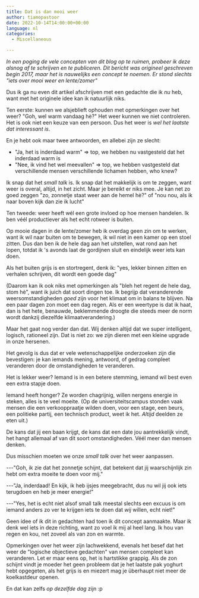 ```yaml
---
title: Dat is dan mooi weer
author: tiamopastoor
date: 2022-10-14T14:00:00+00:00
language: nl
categories:
  - Miscellaneous

---
```

_In een poging de vele concepten van dit blog op te ruimen, probeer ik deze alsnog af te schrijven en te publiceren. Dit bericht was origineel geschreven begin 2017, maar het is nauwelijks een concept te noemen. Er stond slechts "iets over mooi weer en lente/zomer"_

Dus ik ga nu even dit artikel afschrijven met een gedachte die ik _nu_ heb, want met het originele idee kan ik natuurlijk niks.

Ten eerste: kunnen we alsjeblieft ophouden met opmerkingen over het weer? "Goh, wel warm vandaag hè?" Het weer kunnen we niet controleren. Het is ook niet een keuze van een persoon. Dus het weer is _wel het laatste dat interessant is_.

En je hebt ook maar twee antwoorden, en allebei zijn ze slecht:

  * "Ja, het is inderdaad warm" => top, we hebben nu vastgesteld dat het inderdaad warm is
  * "Nee, ik vind het wel meevallen" => top, we hebben vastgesteld dat verschillende mensen verschillende lichamen hebben, who knew?

Ik snap dat het _small talk_ is. Ik snap dat het makkelijk is om te zeggen, want weer is overal, altijd, in het zicht. Maar je bereikt er niks mee. Je kan net zo goed zeggen "zo, zonnetje staat weer aan de hemel hè?" of "nou nou, als ik naar boven kijk dan zie ik lucht"

Ten tweede: weer heeft wél een grote invloed op hoe mensen handelen. Ik ben véél productiever als het echt rotweer is buiten. 

Op mooie dagen in de lente/zomer heb ik overdag geen zin om te werken, want ik wil naar buiten om te bewegen, ik wil niet in een kamer op een stoel zitten. Dus dan ben ik de hele dag aan het uitstellen, wat rond aan het lopen, totdat ik 's avonds laat de gordijnen sluit en eindelijk weer iets kan doen.

Als het buiten grijs is en stortregent, denk ik: "yes, lekker binnen zitten en verhalen schrijven, dit wordt een goede dag"

(Daarom kan ik ook niks met opmerkingen als "bleh het regent de hele dag, stom hè", want ik juich dat soort dingen toe. Ik begrijp dat veranderende weersomstandigheden _goed_ zijn voor het klimaat om in balans te blijven. Na een paar dagen zon moet een dag regen. Als er een weertype is dat ik haat, dan is het hete, benauwde, beklemmende droogte die steeds meer de norm wordt dankzij diezelfde klimaatverandering.)

Maar het gaat nog verder dan dat. Wij denken altijd dat we super intelligent, logisch, rationeel zijn. Dat is niet zo: we zijn dieren met een kleine upgrade in onze hersenen.

Het gevolg is dus dat er vele wetenschappelijke onderzoeken zijn die bevestigen: je kan iemands mening, antwoord, of gedrag compleet veranderen door de omstandigheden te veranderen. 

Het is lekker weer? Iemand is in een betere stemming, iemand wil best even een extra stapje doen.

Iemand heeft honger? Ze worden chagrijnig, willen nergens energie in steken, alles is te veel moeite. (Op de universiteitscampus stonden vaak mensen die een verkooppraatje wilden doen, voor een stage, een beurs, een politieke partij, een technisch product, weet ik het. _Altijd_ deelden ze eten uit.)

De kans dat jij een baan krijgt, de kans dat een date jou aantrekkelijk vindt, het hangt allemaal af van dit soort omstandigheden. Véél meer dan mensen denken.

Dus misschien moeten we onze _small talk_ over het weer aanpassen. 

---"Goh, ik zie dat het zonnetje schijnt, dat betekent dat jij waarschijnlijk zin hebt om extra moeite te doen voor mij."

---"Ja, inderdaad! En kijk, ik heb ijsjes meegebracht, dus nu wil jij ook iets terugdoen en heb je meer energie!"

---"Yes, het is echt niet alsof small talk meestal slechts een excuus is om iemand anders zo ver te krijgen iets te doen dat _wij_ willen, echt niet!"

Geen idee of ik dit in gedachten had toen ik dit concept aanmaakte. Maar ik denk wel iets in deze richting, want zo voel ik mij al heel lang. Ik hou van regen en kou, net zoveel als van zon en warmte. 

Opmerkingen over het weer zijn lachwekkend, evenals het besef dat het weer de "logische objectieve gedachten" van mensen compleet kan veranderen. Let er maar eens op, het is hartstikke grappig. Als de zon schijnt vindt je moeder het geen probleem dat je het laatste pak yoghurt hebt opgegeten, als het grijs is en miezert mag je überhaupt niet meer de koelkastdeur openen.

En dat kan zelfs _op dezelfde dag_ zijn :p